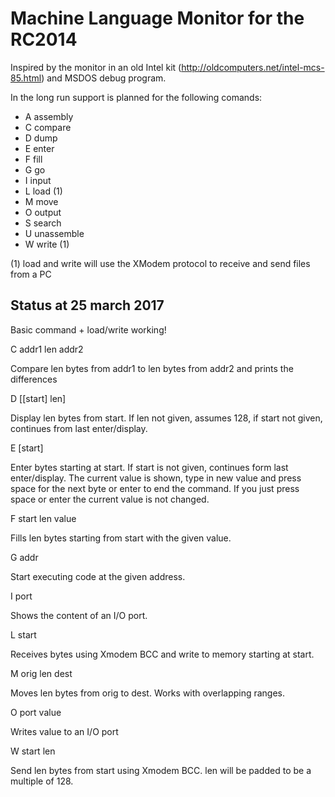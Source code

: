 Machine Language Monitor for the RC2014
=======================================

Inspired by the monitor in an old Intel kit (http://oldcomputers.net/intel-mcs-85.html)
and MSDOS debug program.

In the long run support is planned for the following comands:

* A assembly
* C compare
* D dump
* E enter
* F fill
* G go
* I input
* L load (1)
* M move
* O output
* S search
* U unassemble
* W write (1)

(1) load and write will use the XModem protocol to receive and send files from a PC


Status at 25 march 2017
------------------------

Basic command + load/write working!


C addr1 len addr2

Compare len bytes from addr1 to len bytes from addr2 and prints the differences


D [[start] len]

Display len bytes from start. If len not given, assumes 128, if start not given,
continues from last enter/display.


E [start]

Enter bytes starting at start. If start is not given, continues form last enter/display.
The current value is shown, type in new value and press space for the next byte
or enter to end the command. If you just press space or enter the current value
is not changed.


F start len value

Fills len bytes starting from start with the given value.


G addr

Start executing code at the given address.


I port

Shows the content of an I/O port.


L start

Receives bytes using Xmodem BCC and write to memory starting at start.


M orig len dest

Moves len bytes from orig to dest. Works with overlapping ranges.


O port value

Writes value to an I/O port


W start len

Send len bytes from start using Xmodem BCC. len will be padded to be a
multiple of 128.



